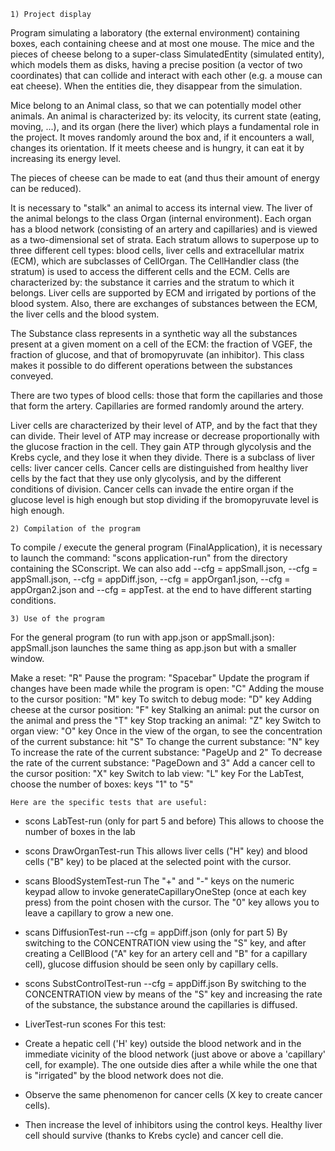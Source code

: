     1) Project display

Program simulating a laboratory (the external environment) containing boxes, each containing cheese and at most one mouse.
The mice and the pieces of cheese belong to a super-class SimulatedEntity (simulated entity), which models them as disks, having a precise position (a vector of two coordinates) that can collide and interact with each other (e.g. a mouse can eat cheese). When the entities die, they disappear from the simulation.
 
Mice belong to an Animal class, so that we can potentially model other animals. An animal is characterized by: its velocity, its current state (eating, moving, ...), and its organ (here the liver) which plays a fundamental role in the project. It moves randomly around the box and, if it encounters a wall, changes its orientation. If it meets cheese and is hungry, it can eat it by increasing its energy level.
 
The pieces of cheese can be made to eat (and thus their amount of energy can be reduced).
 
It is necessary to "stalk" an animal to access its internal view.
The liver of the animal belongs to the class Organ (internal environment). Each organ has a blood network (consisting of an artery and capillaries) and is viewed as a two-dimensional set of strata. Each stratum allows to superpose up to three different cell types: blood cells, liver cells and extracellular matrix (ECM), which are subclasses of CellOrgan. The CellHandler class (the stratum) is used to access the different cells and the ECM.
Cells are characterized by: the substance it carries and the stratum to which it belongs. Liver cells are supported by ECM and irrigated by portions of the blood system. Also, there are exchanges of substances between the ECM, the liver cells and the blood system.
 
The Substance class represents in a synthetic way all the substances present at a given moment on a cell of the ECM: the fraction of VGEF, the fraction of glucose, and that of bromopyruvate (an inhibitor). This class makes it possible to do different operations between the substances conveyed.
 
There are two types of blood cells: those that form the capillaries and those that form the artery. Capillaries are formed randomly around the artery.
 
Liver cells are characterized by their level of ATP, and by the fact that they can divide. Their level of ATP may increase or decrease proportionally with the glucose fraction in the cell. They gain ATP through glycolysis and the Krebs cycle, and they lose it when they divide.
There is a subclass of liver cells: liver cancer cells. Cancer cells are distinguished from healthy liver cells by the fact that they use only glycolysis, and by the different conditions of division. Cancer cells can invade the entire organ if the glucose level is high enough but stop dividing if the bromopyruvate level is high enough.
 
 
    2) Compilation of the program
 
To compile / execute the general program (FinalApplication), it is necessary to launch the command: "scons application-run" from the directory containing the SConscript. We can also add --cfg = appSmall.json, --cfg = appSmall.json, --cfg = appDiff.json, --cfg = appOrgan1.json, --cfg = appOrgan2.json and --cfg = appTest. at the end to have different starting conditions.
 
 
    3) Use of the program
 
For the general program (to run with app.json or appSmall.json): appSmall.json launches the same thing as app.json but with a smaller window.
 
Make a reset: "R"
Pause the program: "Spacebar"
Update the program if changes have been made while the program is open: "C"
Adding the mouse to the cursor position: "M" key
To switch to debug mode: "D" key
Adding cheese at the cursor position: "F" key
Stalking an animal: put the cursor on the animal and press the "T" key
Stop tracking an animal: "Z" key
Switch to organ view: "O" key
Once in the view of the organ, to see the concentration of the current substance: hit "S"
To change the current substance: "N" key
To increase the rate of the current substance: "PageUp and 2"
To decrease the rate of the current substance: "PageDown and 3"
Add a cancer cell to the cursor position: "X" key
Switch to lab view: "L" key
For the LabTest, choose the number of boxes: keys "1" to "5"
 
    Here are the specific tests that are useful:
 
- scons LabTest-run (only for part 5 and before)
This allows to choose the number of boxes in the lab
 
- scons DrawOrganTest-run
This allows liver cells ("H" key) and blood cells ("B" key) to be placed at the selected point with the cursor.
 
- scans BloodSystemTest-run
The "+" and "-" keys on the numeric keypad allow to invoke generateCapillaryOneStep (once at each key press) from the point chosen with the cursor. The "0" key allows you to leave a capillary to grow a new one.
 
- scans DiffusionTest-run --cfg = appDiff.json (only for part 5)
By switching to the CONCENTRATION view using the "S" key, and after creating a CellBlood ("A" key for an artery cell and "B" for a capillary cell), glucose diffusion should be seen only by capillary cells.
 
- scons SubstControlTest-run --cfg = appDiff.json
By switching to the CONCENTRATION view by means of the "S" key and increasing the rate of the substance, the substance around the capillaries is diffused.
 
- LiverTest-run scones
For this test:
- Create a hepatic cell ('H' key) outside the blood network and in the immediate vicinity of the blood network (just above or above a 'capillary' cell, for example). The one outside dies after a while while the one that is "irrigated" by the blood network does not die.
- Observe the same phenomenon for cancer cells (X key to create cancer cells).
- Then increase the level of inhibitors using the control keys. Healthy liver cell should survive (thanks to Krebs cycle) and cancer cell die.
